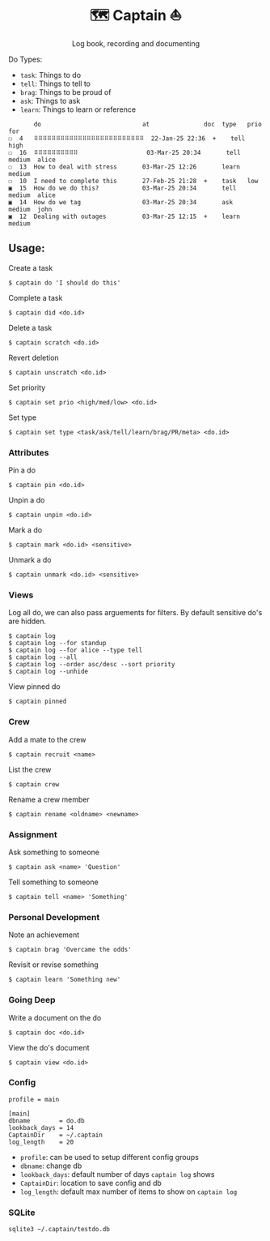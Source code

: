 <div align='center'>
    <h1>🗺️ Captain ⛵</h1>
</div>

<div align="center">
    Log book, recording and documenting
</div>

Do Types:

- `task`: Things to do
- `tell`: Things to tell to <someone>
- `brag`: Things to be proud of
- `ask`: Things to ask <someone>
- `learn`: Things to learn or reference

```
       do                            at               doc  type   prio    for
☐  4   ⠿⠿⠿⠿⠿⠿⠿⠿⠿⠿⠿⠿⠿⠿⠿⠿⠿⠿⠿⠿⠿⠿⠿⠿⠿  22-Jan-25 22:36  +    tell   high
☐  16  ⠿⠿⠿⠿⠿⠿⠿⠿⠿⠿                   03-Mar-25 20:34       tell   medium  alice
☐  13  How to deal with stress       03-Mar-25 12:26       learn  medium
☐  10  I need to complete this       27-Feb-25 21:28  +    task   low
▣  15  How do we do this?            03-Mar-25 20:34       tell   medium  alice
▣  14  How do we tag                 03-Mar-25 20:34       ask    medium  john
▣  12  Dealing with outages          03-Mar-25 12:15  +    learn  medium
```

## Usage:

Create a task

```
$ captain do 'I should do this'
```

Complete a task

```
$ captain did <do.id>
```

Delete a task

```
$ captain scratch <do.id>
```

Revert deletion

```
$ captain unscratch <do.id>
```

Set priority

```
$ captain set prio <high/med/low> <do.id>
```

Set type

```
$ captain set type <task/ask/tell/learn/brag/PR/meta> <do.id>
```

### Attributes

Pin a do

```
$ captain pin <do.id>
```

Unpin a do
```
$ captain unpin <do.id>
```

Mark a do

```
$ captain mark <do.id> <sensitive>
```

Unmark a do

```
$ captain unmark <do.id> <sensitive>
```

### Views

Log all do, we can also pass arguements for filters. By default sensitive do's are hidden.

```
$ captain log
$ captain log --for standup
$ captain log --for alice --type tell
$ captain log --all
$ captain log --order asc/desc --sort priority
$ captain log --unhide
```

View pinned do

```
$ captain pinned
```

### Crew

Add a mate to the crew

```
$ captain recruit <name>
```

List the crew

```
$ captain crew
```

Rename a crew member

```
$ captain rename <oldname> <newname>
```

### Assignment

Ask something to someone

```
$ captain ask <name> 'Question'
```

Tell something to someone

```
$ captain tell <name> 'Something'
```

### Personal Development

Note an achievement

```
$ captain brag 'Overcame the odds'
```

Revisit or revise something

```
$ captain learn 'Something new'
```

### Going Deep

Write a document on the do

```
$ captain doc <do.id>
```

View the do's document

```
$ captain view <do.id>
```

### Config

```
profile = main

[main]
dbname        = do.db
lookback_days = 14
CaptainDir    = ~/.captain
log_length    = 20
```

- `profile`: can be used to setup different config groups
- `dbname`: change db
- `lookback_days`: default number of days `captain log` shows
- `CaptainDir`: location to save config and db
- `log_length`: default max number of items to show on `captain log`


### SQLite

```
sqlite3 ~/.captain/testdo.db
```
